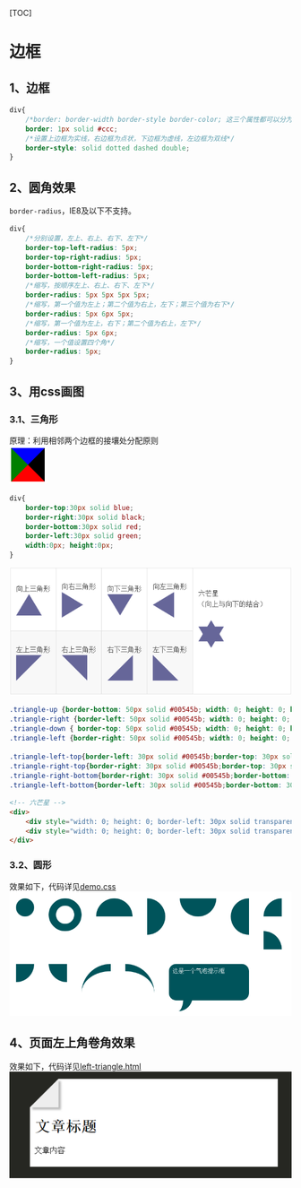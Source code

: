 [TOC]
# 边框 #
<!-- ## 目录 ##
* [1、边框](#1) *
* [2、用border画图](#2) *
    * [2.1、三角形](#2) *
* [3、圆角效果](#3) * -->
## 1、边框 ##
```css
div{
    /*border: border-width border-style border-color; 这三个属性都可以分为4个方向分别设置，按顺序为上、右、下、左，都允许1-4个值*/
    border: 1px solid #ccc;
    /*设置上边框为实线，右边框为点状，下边框为虚线，左边框为双线*/
    border-style: solid dotted dashed double;
}
```

## 2、圆角效果 ##
`border-radius`，IE8及以下不支持。
```css
div{
    /*分别设置，左上、右上、右下、左下*/
    border-top-left-radius: 5px;
    border-top-right-radius: 5px;
    border-bottom-right-radius: 5px;
    border-bottom-left-radius: 5px;
    /*缩写，按顺序左上、右上、右下、左下*/
    border-radius: 5px 5px 5px 5px;
    /*缩写，第一个值为左上；第二个值为右上，左下；第三个值为右下*/
    border-radius: 5px 6px 5px;
    /*缩写，第一个值为左上，右下；第二个值为右上，左下*/
    border-radius: 5px 6px;
    /*缩写，一个值设置四个角*/
    border-radius: 5px;
}
```

## 3、用css画图 ##
### 3.1、三角形 ###
原理：利用相邻两个边框的接壤处分配原则  
![原理](https://github.com/yuzhantian/css-library/raw/master/library-imgs/border-base.png)
```css
div{
    border-top:30px solid blue;
    border-right:30px solid black;
    border-bottom:30px solid red;
    border-left:30px solid green;
    width:0px; height:0px;
}
```
![三角形](https://github.com/yuzhantian/css-library/raw/master/library-imgs/border-triangle.png)
```css
.triangle-up {border-bottom: 50px solid #00545b; width: 0; height: 0; border-left: 30px solid transparent; border-right: 30px solid transparent;}
.triangle-right {border-left: 50px solid #00545b; width: 0; height: 0; border-top: 30px solid transparent; border-bottom: 30px solid transparent;}
.triangle-down { border-top: 50px solid #00545b; width: 0; height: 0; border-left: 30px solid transparent; border-right: 30px solid transparent; }
.triangle-left {border-right: 50px solid #00545b; width: 0; height: 0; border-top: 30px solid transparent; border-bottom: 30px solid transparent;}

.triangle-left-top{border-left: 30px solid #00545b;border-top: 30px solid #00545b; border-right: 30px solid transparent; border-bottom: 30px solid transparent; width: 0; height: 0;}
.triangle-right-top{border-right: 30px solid #00545b;border-top: 30px solid #00545b; border-left: 30px solid transparent; border-bottom: 30px solid transparent; width: 0; height: 0;}
.triangle-right-bottom{border-right: 30px solid #00545b;border-bottom: 30px solid #00545b; border-left: 30px solid transparent; border-top: 30px solid transparent; width: 0; height: 0;}
.triangle-left-bottom{border-left: 30px solid #00545b;border-bottom: 30px solid #00545b; border-right: 30px solid transparent; border-top: 30px solid transparent; width: 0; height: 0;}
```
```html
<!-- 六芒星 -->
<div>
    <div style="width: 0; height: 0; border-left: 30px solid transparent; border-right: 30px solid transparent; border-bottom: 50px solid #00545b;"></div>
    <div style="width: 0; height: 0; border-left: 30px solid transparent; border-right: 30px solid transparent; border-top: 50px solid #00545b;transform: translateY(-35px);"></div>
</div>
```
### 3.2、圆形 ###
效果如下，代码详见[demo.css](https://github.com/yuzhantian/css-library/blob/master/border/demo.css)
![圆形](https://github.com/yuzhantian/css-library/raw/master/library-imgs/border-circle.png)

## 4、页面左上角卷角效果 ##
效果如下，代码详见[left-triangle.html](https://github.com/yuzhantian/css-library/blob/master/border/left-triangle.html)
![左上角卷角效果](https://github.com/yuzhantian/css-library/raw/master/library-imgs/border-left-triangle.png)